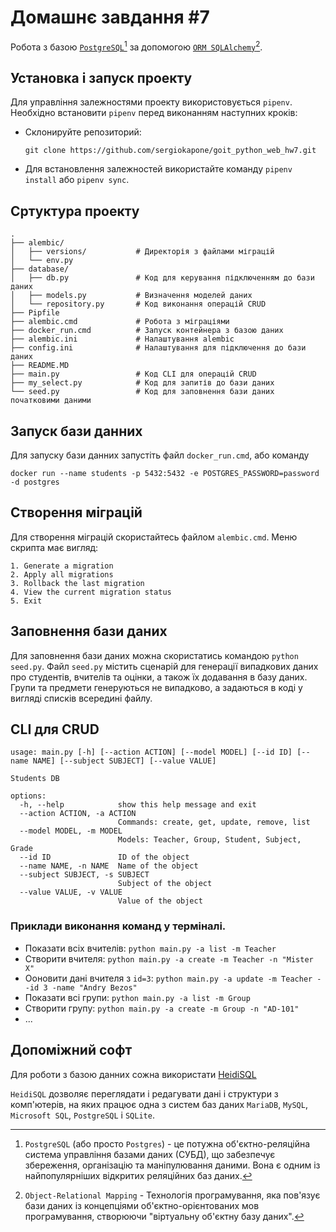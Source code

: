 # Домашнє завдання #7

Робота з базою [`PostgreSQL`](https://www.postgresql.org/)[^1] за допомогою [`ORM SQLAlchemy`](https://www.sqlalchemy.org/)[^2].

[^1]: `PostgreSQL` (або просто `Postgres`) - це потужна об'єктно-реляційна система управління базами даних (СУБД), що забезпечує збереження, організацію та маніпулювання даними. Вона є одним із найпопулярніших відкритих реляційних баз даних.
[^2]: `Object-Relational Mapping` - Технологія програмування, яка пов'язує бази даних із концепціями об'єктно-орієнтованих мов програмування, створюючи "віртуальну об'єктну базу даних".

## Установка і запуск проекту

Для управління залежностями проекту використовується `pipenv`. Необхідно встановити `pipenv` перед виконанням наступних кроків:

- Склонируйте репозиторий:

  ```shell
  git clone https://github.com/sergiokapone/goit_python_web_hw7.git
  ```

- Для встановлення залежностей використайте команду `pipenv install` або `pipenv sync`.

## Сртуктура проекту

```text
.
├── alembic/
│   ├── versions/           # Директорія з файлами міграцій
│   └── env.py
├── database/
│   ├── db.py               # Код для керування підключенням до бази даних
│   ├── models.py           # Визначення моделей даних
│   └── repository.py       # Код виконання операцій CRUD
├── Pipfile
├── alembic.cmd             # Робота з міграціями
├── docker_run.cmd          # Запуск контейнера з базою даних
├── alembic.ini             # Налаштування alembic
├── config.ini              # Налаштування для підключення до бази даних
├── README.MD
├── main.py                 # Код CLI для операцій CRUD
├── my_select.py            # Код для запитів до бази даних
└── seed.py                 # Код для заповнення бази даних початковими даними
```

## Запуск бази данних

Для запуску бази данних запустіть файл `docker_run.cmd`, або команду

```shell
docker run --name students -p 5432:5432 -e POSTGRES_PASSWORD=password -d postgres
```

## Створення міграцій

Для створення міграцій скористайтесь файлом `alembic.cmd`.
Меню скрипта має вигляд:

```text
1. Generate a migration
2. Apply all migrations
3. Rollback the last migration
4. View the current migration status
5. Exit
```

## Заповнення бази даних

Для заповнення бази даних можна скористатись командою `python seed.py`. Файл `seed.py`
містить сценарій для генерації випадкових даних про студентів,
вчителів та оцінки, а також їх додавання в базу даних. Групи та предмети генеруються не випадково, а задаються в коді у вигляді списків всередині файлу.

## CLI для CRUD

```shell
usage: main.py [-h] [--action ACTION] [--model MODEL] [--id ID] [--name NAME] [--subject SUBJECT] [--value VALUE]

Students DB

options:
  -h, --help            show this help message and exit
  --action ACTION, -a ACTION
                        Commands: create, get, update, remove, list
  --model MODEL, -m MODEL
                        Models: Teacher, Group, Student, Subject, Grade
  --id ID               ID of the object
  --name NAME, -n NAME  Name of the object
  --subject SUBJECT, -s SUBJECT
                        Subject of the object
  --value VALUE, -v VALUE
                        Value of the object
```

### Приклади виконання команд у терміналі.

- Показати всіх вчителів: `python main.py -a list -m Teacher`
- Створити вчителя: `python main.py -a create -m Teacher -n "Mister X"`
- Ооновити дані вчителя з `id=3`: `python main.py -a update -m Teacher --id 3 -name "Andry Bezos" `
- Показати всі групи: `python main.py -a list -m Group`
- Створити групу: `python main.py -a create -m Group -n "AD-101"`
- ...

## Допоміжний софт

Для роботи з базою данних сожна використати [HeidiSQL](https://www.heidisql.com/download.php)

`HeidiSQL` дозволяє переглядати і редагувати дані і структури з комп'ютерів, на яких працює одна з систем баз даних `MariaDB`, `MySQL`, `Microsoft SQL`, `PostgreSQL` і `SQLite`.

